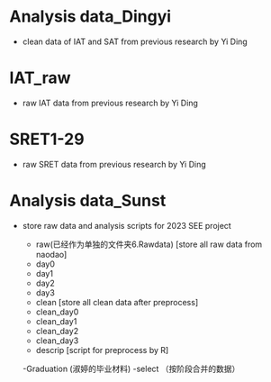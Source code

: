 # Analysis data_Dingyi
  - clean data of IAT and SAT from previous research by Yi Ding
  # IAT_raw
  - raw IAT data from previous research by Yi Ding
  # SRET1-29
  - raw SRET data from previous research by Yi Ding
# Analysis data_Sunst
- store raw data and analysis scripts for 2023 SEE project
  -  raw(已经作为单独的文件夹6.Rawdata)
     [store all raw data from naodao]
    -  day0
    -  day1
    -  day2
    -  day3
  -  clean
  [store all clean data after preprocess]
    -  clean_day0
    -  clean_day1
    -  clean_day2
    -  clean_day3
  -  descrip
 [script for preprocess by R]
  
  -Graduation (淑婷的毕业材料)
  -select （按阶段合并的数据）
